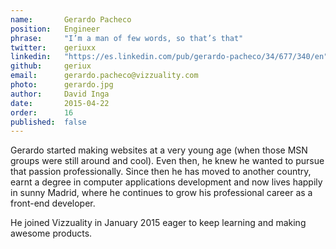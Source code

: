 ```yaml
---
name:       Gerardo Pacheco
position:   Engineer
phrase:     "I’m a man of few words, so that’s that"
twitter:    geriuxx
linkedin:   "https://es.linkedin.com/pub/gerardo-pacheco/34/677/340/en"
github:		geriux
email:      gerardo.pacheco@vizzuality.com
photo:      gerardo.jpg
author:     David Inga
date:       2015-04-22
order:		16
published:  false
---
```


Gerardo started making websites at a very young age (when those MSN groups were still around and cool). Even then, he knew he wanted to pursue that passion professionally. Since then he has moved to another country, earnt a degree in computer applications development and now lives happily in sunny Madrid, where he continues to grow his professional career as a front-end developer.

He joined Vizzuality in January 2015 eager to keep learning and making awesome products.
